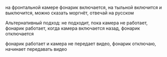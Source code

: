 на фронтальной камере фонарик включается, на тыльной включится и выключится, можно сказать моргнёт, отвечай на русском

Альтернативный подход: не подходит, пока камера не работает, фонарик работает, когда камера включается назад, фонарик отключается

фонарик работает и камера не передает видео, фонарик отключаю, начинает передавать видео